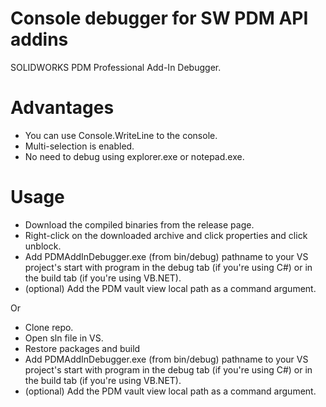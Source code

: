 # Console debugger for SW PDM API addins
SOLIDWORKS PDM Professional Add-In Debugger. 
# Advantages
- You can use Console.WriteLine to the console.
- Multi-selection is enabled.
- No need to debug using explorer.exe or notepad.exe.
# Usage
- Download the compiled binaries from the release page.
- Right-click on the downloaded archive and click properties and click unblock.
- Add PDMAddInDebugger.exe (from bin/debug) pathname to your VS project's start with program in the debug tab (if you're using C#) or in the build tab (if you're using VB.NET).
- (optional) Add the PDM vault view local path as a command argument. 

Or
- Clone repo.
- Open sln file in VS.
- Restore packages and build
- Add PDMAddInDebugger.exe (from bin/debug) pathname to your VS project's start with program in the debug tab (if you're using C#) or in the build tab (if you're using VB.NET).
- (optional) Add the PDM vault view local path as a command argument. 
